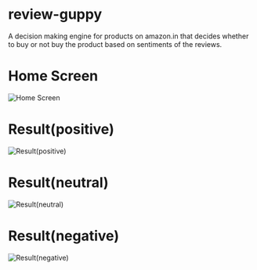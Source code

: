 # review-guppy
A decision making engine for products on amazon.in that decides whether to buy or not buy the product based on sentiments of the reviews.

# Home Screen
![Home Screen](https://raw.githubusercontent.com/PrithwikaBanik/review-guppy/master/screenshots/home.png)

# Result(positive)
![Result(positive)](https://raw.githubusercontent.com/PrithwikaBanik/review-guppy/master/screenshots/pos.png)

# Result(neutral)
![Result(neutral)](https://raw.githubusercontent.com/PrithwikaBanik/review-guppy/master/screenshots/neu.png)

# Result(negative)
![Result(negative)](https://raw.githubusercontent.com/PrithwikaBanik/review-guppy/master/screenshots/neg.png)
